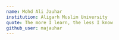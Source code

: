 ```yaml
---
name: Mohd Ali Jauhar
institution: Aligarh Muslim University
quote: The more I learn, the less I know
github_user: majauhar
---
```


